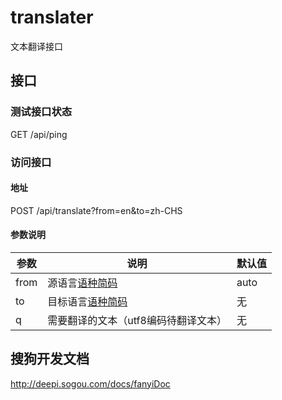 # translater
文本翻译接口

## 接口

### 测试接口状态
GET /api/ping

### 访问接口
#### 地址
POST /api/translate?from=en&to=zh-CHS

#### 参数说明
参数 | 说明 | 默认值
---- | --- | ----
from | 源语言[语种简码](http://deepi.sogou.com/docs/fanyiDoc#lan) | auto
to |  	目标语言[语种简码](http://deepi.sogou.com/docs/fanyiDoc#lan) | 无
q |  需要翻译的文本（utf8编码待翻译文本）| 无

## 搜狗开发文档
http://deepi.sogou.com/docs/fanyiDoc
